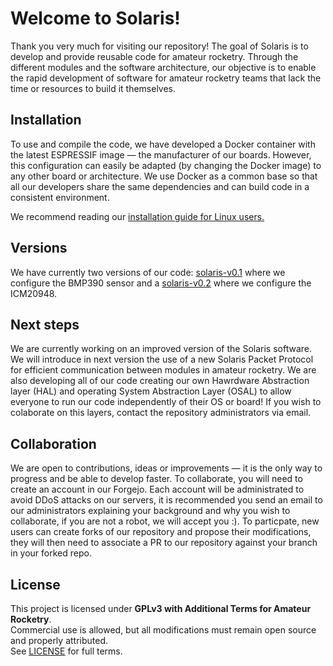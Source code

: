 # Welcome to Solaris!

Thank you very much for visiting our repository! The goal of Solaris is to develop and provide reusable code for amateur rocketry.
Through the different modules and the software architecture, our objective is to enable the rapid development of software for amateur rocketry teams that lack the time or resources to build it themselves.

## Installation
To use and compile the code, we have developed a Docker container with the latest ESPRESSIF image — the manufacturer of our boards.
However, this configuration can easily be adapted (by changing the Docker image) to any other board or architecture.
We use Docker as a common base so that all our developers share the same dependencies and can build code in a consistent environment.

We recommend reading our [installation guide for Linux users.](https://softwaresolaris.com/solaris/solaris-software/wiki/Installation-guide-for-Linux-users)

## Versions
We have currently two versions of our code: [solaris-v0.1](https://softwaresolaris.com/solaris/solaris-software/src/tag/solaris-v0.1) where we configure the BMP390 sensor and a [solaris-v0.2](https://softwaresolaris.com/solaris/solaris-software/src/tag/solaris-v0.2) where we configure the ICM20948.

## Next steps
We are currently working on an improved version of the Solaris software. We will introduce in next version the use of a new Solaris Packet Protocol for efficient communication between modules in amateur rocketry. We are also developing all of our code creating our own Hawrdware Abstraction layer (HAL) and operating System Abstraction Layer (OSAL) to allow everyone to run our code independently of their OS or board!
If you wish to colaborate on this layers, contact the repository administrators via email.

## Collaboration
We are open to contributions, ideas or improvements — it is the only way to progress and be able to develop faster.
To collaborate, you will need to create an account in our Forgejo. Each account will be administrated to avoid DDoS attacks on our servers, it is recommended you send an email to our administrators explaining your background and why you wish to collaborate, if you are not a robot, we will accept you :). To particpate, new users can create forks of our repository and propose their modifications, they will then need to associate a PR to our repository against your branch in your forked repo.

## License
This project is licensed under **GPLv3 with Additional Terms for Amateur Rocketry**.  
Commercial use is allowed, but all modifications must remain open source and properly attributed.  
See [LICENSE](https://softwaresolaris.com/solaris/solaris-software/src/branch/main/LICENSE.md) for full terms.


